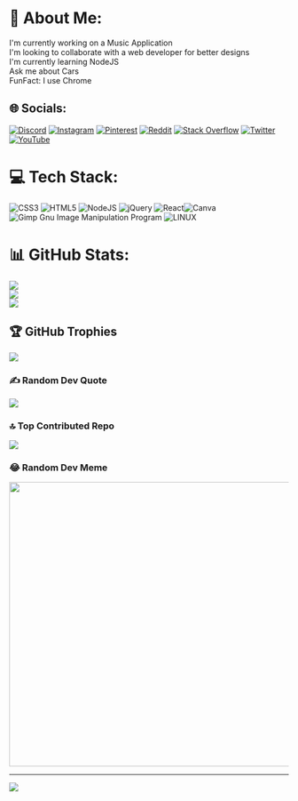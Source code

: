 # 💫 About Me:
I'm currently working on a Music Application<br>I'm looking to collaborate with a web developer for better designs<br>I'm currently learning NodeJS<br>Ask me about Cars<br>FunFact: I use Chrome


## 🌐 Socials:
[![Discord](https://img.shields.io/badge/Discord-%237289DA.svg?logo=discord&logoColor=white)](https://discord.gg/https://discord.com/invite/YWGy27S6uj) [![Instagram](https://img.shields.io/badge/Instagram-%23E4405F.svg?logo=Instagram&logoColor=white)](https://instagram.com/rishabh_singhal13) [![Pinterest](https://img.shields.io/badge/Pinterest-%23E60023.svg?logo=Pinterest&logoColor=white)](https://pinterest.com/rishabhjms99) [![Reddit](https://img.shields.io/badge/Reddit-%23FF4500.svg?logo=Reddit&logoColor=white)](https://reddit.com/user/u/el_rishabh) [![Stack Overflow](https://img.shields.io/badge/-Stackoverflow-FE7A16?logo=stack-overflow&logoColor=white)](https://stackoverflow.com/users/21011196) [![Twitter](https://img.shields.io/badge/Twitter-%231DA1F2.svg?logo=Twitter&logoColor=white)](https://twitter.com/rishabhjms) [![YouTube](https://img.shields.io/badge/YouTube-%23FF0000.svg?logo=YouTube&logoColor=white)](https://youtube.com/@coffeeconverters) 

# 💻 Tech Stack:
![CSS3](https://img.shields.io/badge/css3-%231572B6.svg?style=for-the-badge&logo=css3&logoColor=white) ![HTML5](https://img.shields.io/badge/html5-%23E34F26.svg?style=for-the-badge&logo=html5&logoColor=white) ![NodeJS](https://img.shields.io/badge/node.js-6DA55F?style=for-the-badge&logo=node.js&logoColor=white) ![jQuery](https://img.shields.io/badge/jquery-%230769AD.svg?style=for-the-badge&logo=jquery&logoColor=white) ![React](https://img.shields.io/badge/react-%2320232a.svg?style=for-the-badge&logo=react&logoColor=%2361DAFB)![Canva](https://img.shields.io/badge/Canva-%2300C4CC.svg?style=for-the-badge&logo=Canva&logoColor=white) ![Gimp Gnu Image Manipulation Program](https://img.shields.io/badge/Gimp-657D8B?style=for-the-badge&logo=gimp&logoColor=FFFFFF) ![LINUX](https://img.shields.io/badge/Linux-FCC624?style=for-the-badge&logo=linux&logoColor=black)
# 📊 GitHub Stats:
![](https://github-readme-stats.vercel.app/api?username=eddyseed&theme=merko&hide_border=false&include_all_commits=true&count_private=true)<br/>
![](https://github-readme-streak-stats.herokuapp.com/?user=eddyseed&theme=merko&hide_border=false)<br/>
![](https://github-readme-stats.vercel.app/api/top-langs/?username=eddyseed&theme=merko&hide_border=false&include_all_commits=true&count_private=true&layout=compact)

## 🏆 GitHub Trophies
![](https://github-profile-trophy.vercel.app/?username=eddyseed&theme=matrix&no-frame=true&no-bg=false&margin-w=4)

### ✍️ Random Dev Quote
![](https://quotes-github-readme.vercel.app/api?type=horizontal&theme=radical)

### 🔝 Top Contributed Repo
![](https://github-contributor-stats.vercel.app/api?username=eddyseed&limit=5&theme=dark&combine_all_yearly_contributions=true)

### 😂 Random Dev Meme
<img src="https://rm.up.railway.app/" width="512px"/>

---
[![](https://visitcount.itsvg.in/api?id=rishabhjn911&icon=0&color=0)](https://visitcount.itsvg.in)

<!-- Proudly created with GPRM ( https://gprm.itsvg.in ) -->
